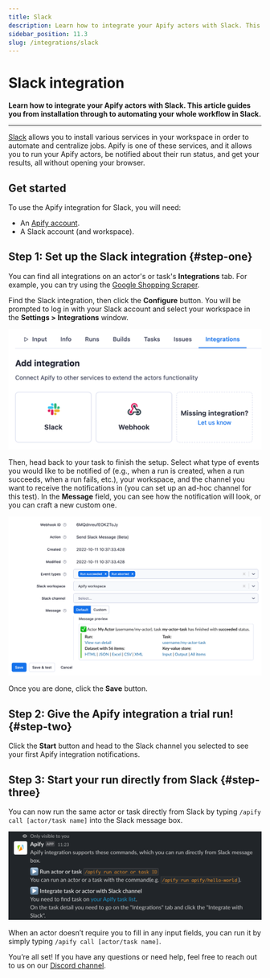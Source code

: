 ```yaml
---
title: Slack
description: Learn how to integrate your Apify actors with Slack. This article guides you from installation through to automating your whole workflow in Slack.
sidebar_position: 11.3
slug: /integrations/slack
---
```


# Slack integration

**Learn how to integrate your Apify actors with Slack. This article guides you from installation through to automating your whole workflow in Slack.**

---

[Slack](https://slack.com/) allows you to install various services in your workspace in order to automate and centralize jobs. Apify is one of these services, and it allows you to run your Apify actors, be notified about their run status, and get your results, all without opening your browser.

## Get started

To use the Apify integration for Slack, you will need:

- An [Apify account](https://console.apify.com/).
- A Slack account (and workspace).

## Step 1: Set up the Slack integration {#step-one}

You can find all integrations on an actor's or task's **Integrations** tab. For example, you can try using the [Google Shopping Scraper](https://console.apify.com/actors/aLTexEuCetoJNL9bL).

Find the Slack integration, then click the **Configure** button. You will be prompted to log in with your Slack account and select your workspace in the **Settings > Integrations** window.

![Integrations tab](./images/integrations-tab.png)

Then, head back to your task to finish the setup. Select what type of events you would like to be notified of (e.g., when a run is created, when a run succeeds, when a run fails, etc.), your workspace, and the channel you want to receive the notifications in (you can set up an ad-hoc channel for this test). In the **Message** field, you can see how the notification will look, or you can craft a new custom one.

![Integration setup](./images/slack-integration-setup.png)

Once you are done, click the **Save** button.

## Step 2: Give the Apify integration a trial run! {#step-two}

Click the **Start** button and head to the Slack channel you selected to see your first Apify integration notifications.

## Step 3: Start your run directly from Slack {#step-three}

You can now run the same actor or task directly from Slack by typing `/apify call [actor/task name]` into the Slack message box.

![Use Apify from Slack](./images/slack-apify-message.png)

When an actor doesn’t require you to fill in any input fields, you can run it by simply typing `/apify call [actor/task name]`.

You’re all set! If you have any questions or need help, feel free to reach out to us on our [Discord channel](https://discord.com/invite/jyEM2PRvMU).
